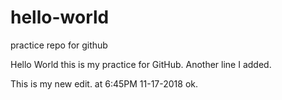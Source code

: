 # hello-world
practice repo for github


Hello World this is my practice for GitHub.
Another line I added.

This is my new edit. at 6:45PM 11-17-2018
ok.
